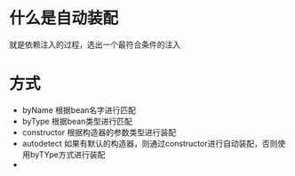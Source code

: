 # 什么是自动装配
就是依赖注入的过程，选出一个最符合条件的注入
# 方式
- byName 根据bean名字进行匹配
- byType 根据bean类型进行匹配
- constructor 根据构造器的参数类型进行装配
- autodetect 如果有默认的构造器，则通过constructor进行自动装配，否则使用byTYpe方式进行装配
- 